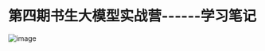 
# 第四期书生大模型实战营------学习笔记
![image](https://github.com/user-attachments/assets/42666b5b-03fe-4efd-ac10-3d61e80d7a2c)

